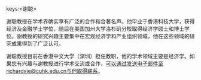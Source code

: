 keys:<谢聪>


谢聪教授在学术界确实享有广泛的合作和合著名声。他毕业于香港科技大学，获得经济及金融学士学位，随后在美国加州大学洛杉矶分校取得经济学硕士和博士学位。谢教授的研究兴趣主要集中在宏观经济学和产业组织领域，他在这些领域的研究成果得到了广泛认可。

谢聪教授目前在香港中文大学（深圳）担任教职，他的学术领域主要是经济学。如果您有兴趣与谢教授进行学术交流或合作，可以通过发送电子邮件至richardxie@cuhk.edu.cn与他取得联系。